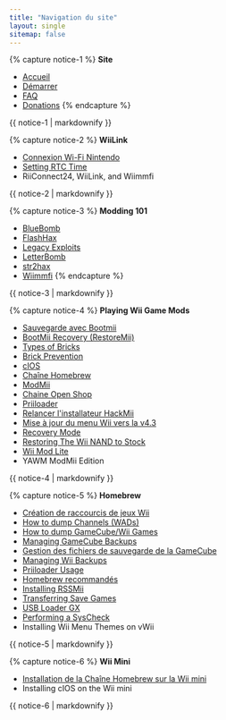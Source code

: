 ```yaml
---
title: "Navigation du site"
layout: single
sitemap: false
---
```


{% capture notice-1 %}
**Site**
+ [Accueil](/)
+ [Démarrer](get-started)
+ [FAQ](faq)
+ [Donations](donations)
{% endcapture %}
<div class="notice--info">{{ notice-1 | markdownify }}</div>

{% capture notice-2 %}
**WiiLink**
+ [Connexion Wi-Fi Nintendo](wiimmfi)
+ [Setting RTC Time](wiiconnect24#updating-rtc-clock)
+ RiiConnect24, WiiLink, and Wiimmfi
<div class="notice--primary">{{ notice-2 | markdownify }}</div>

{% capture notice-3 %}
**Modding 101**
+ [BlueBomb](bluebomb)
+ [FlashHax](flashhax)
+ [Legacy Exploits](legacy-exploits)
+ [LetterBomb](letterbomb)
+ [str2hax](Wiimmfi)
+ [Wiimmfi](wiimmfi)
{% endcapture %}
<div class="notice--primary">{{ notice-3 | markdownify }}</div>

{% capture notice-4 %}
**Playing Wii Game Mods**
+ [Sauvegarde avec Bootmii](bootmii)
+ [BootMii Recovery (RestoreMii)](bootmiirecover)
+ [Types of Bricks](bricks)
+ [Brick Prevention](bricks#brick-prevention)
+ [cIOS](cios)
+ [Chaîne Homebrew](hbc)
+ [ModMii](modmii)
+ [Chaine Open Shop](osc)
+ [Priiloader](priiloader)
+ [Relancer l'installateur HackMii](hackmii)
+ [Mise à jour du menu Wii vers la v4.3](update)
+ [Recovery Mode](recovery-mode)
+ [Restoring The Wii NAND to Stock](wii-factory-reset)
+ [Wii Mod Lite](wnd-mini)
+ YAWM ModMii Edition
<div class="notice--primary">{{ notice-4 | markdownify }}</div>

{% capture notice-5 %}
**Homebrew**
+ [Création de raccourcis de jeux Wii](wiigsc)
+ [How to dump Channels (WADs)](dump-wads)
+ [How to dump GameCube/Wii Games](dump-games)
+ [Managing GameCube Backups](gc-backups)
+ [Gestion des fichiers de sauvegarde de la GameCube](gcsaves)
+ [Managing Wii Backups](wii-backups)
+ [Priiloader Usage](priiloader-usage)
+ [Homebrew recommandés](recommended-homebrew)
+ [Installing RSSMii](rssmii)
+ [Transferring Save Games](transfer-saves)
+ [USB Loader GX](wii-loaders)
+ [Performing a SysCheck](syscheck)
+ Installing Wii Menu Themes on vWii
<div class="notice--primary">{{ notice-5 | markdownify }}</div>

{% capture notice-6 %}
**Wii Mini**
+ [Installation de la Chaîne Homebrew sur la Wii mini](hbc-mini)
+ Installing cIOS on the Wii mini
<div class="notice--primary">{{ notice-6 | markdownify }}</div>
